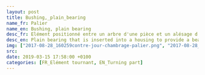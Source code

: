 ```yaml
---
layout: post
title: Bushing,_plain_bearing
name_fr: Palier
name_en: Bushing, plain bearing
desc_fr: Elément positionné entre un arbre d'une pièce et un alésage d'une autre pièce pour garantir une rotation entre les deux en réduisant les frottements.
desc_en: Plain bearing that is inserted into a housing to provide a bearing surface for rotary applications.
img: ["2017-08-28_160259contre-jour-chambrage-palier.png", "2017-08-28_173743palierlisse.png"]
src: 
date: 2019-03-15 17:58:00 +0100
categories: [FR_Elément tournant, EN_Turning part]
---
```

